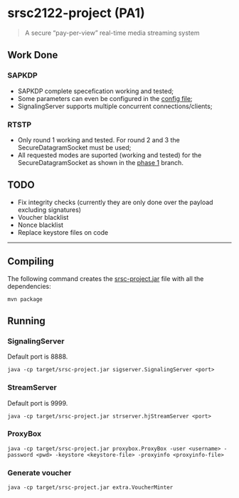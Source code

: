 # srsc2122-project (PA1)
> A secure “pay-per-view” real-time media streaming system

## Work Done

### SAPKDP 
- SAPKDP complete specefication working and tested;
- Some parameters can even be configured in the [config file](config/sapkdp.properties);
- SignalingServer supports multiple concurrent connections/clients;

### RTSTP 
- Only round 1 working and tested. For round 2 and 3 the SecureDatagramSocket must be used;
- All requested modes are suported (working and tested) for the SecureDatagramSocket as shown in the [phase 1](https://github.com/jpantao/srsc2122-project/tree/fase_1) branch.

## TODO
- Fix integrity checks (currently they are only done over the payload excluding signatures)
- Voucher blacklist
- Nonce blacklist
- Replace keystore files on code

---

## Compiling
The following command creates the [srsc-project.jar](target/srsc-project.jar) file with all the
dependencies:
```
mvn package
```

## Running

### SignalingServer
Default port is 8888.
```
java -cp target/srsc-project.jar sigserver.SignalingServer <port>
```

### StreamServer
Default port is 9999.
```
java -cp target/srsc-project.jar strserver.hjStreamServer <port>
```

### ProxyBox
```
java -cp target/srsc-project.jar proxybox.ProxyBox -user <username> -password <pwd> -keystore <keystore-file> -proxyinfo <proxyinfo-file>
```

### Generate voucher
```
java -cp target/srsc-project.jar extra.VoucherMinter
```
